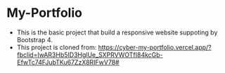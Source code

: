 # My-Portfolio
- This is the basic project that build a responsive website suppoting by Bootstrap 4.
- This project is cloned from: https://cyber-my-portfolio.vercel.app/?fbclid=IwAR3Hb5ID3HglUe_SXPRVWOTfI84kcGb-EfwTc74FJubTKu67ZzX8RIFwV78#
